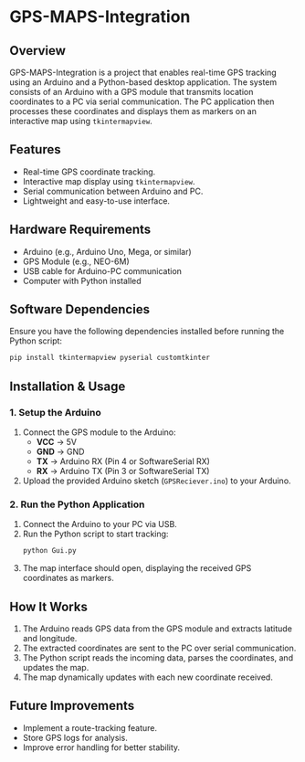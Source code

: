 # GPS-MAPS-Integration

## Overview
GPS-MAPS-Integration is a project that enables real-time GPS tracking using an Arduino and a Python-based desktop application. The system consists of an Arduino with a GPS module that transmits location coordinates to a PC via serial communication. The PC application then processes these coordinates and displays them as markers on an interactive map using `tkintermapview`.

## Features
- Real-time GPS coordinate tracking.
- Interactive map display using `tkintermapview`.
- Serial communication between Arduino and PC.
- Lightweight and easy-to-use interface.

## Hardware Requirements
- Arduino (e.g., Arduino Uno, Mega, or similar)
- GPS Module (e.g., NEO-6M)
- USB cable for Arduino-PC communication
- Computer with Python installed

## Software Dependencies
Ensure you have the following dependencies installed before running the Python script:
```bash
pip install tkintermapview pyserial customtkinter
```

## Installation & Usage
### 1. Setup the Arduino
1. Connect the GPS module to the Arduino:
   - **VCC** → 5V
   - **GND** → GND
   - **TX** → Arduino RX (Pin 4 or SoftwareSerial RX)
   - **RX** → Arduino TX (Pin 3 or SoftwareSerial TX)
2. Upload the provided Arduino sketch (`GPSReciever.ino`) to your Arduino.

### 2. Run the Python Application
1. Connect the Arduino to your PC via USB.
2. Run the Python script to start tracking:
   ```bash
   python Gui.py
   ```
3. The map interface should open, displaying the received GPS coordinates as markers.

## How It Works
1. The Arduino reads GPS data from the GPS module and extracts latitude and longitude.
2. The extracted coordinates are sent to the PC over serial communication.
3. The Python script reads the incoming data, parses the coordinates, and updates the map.
4. The map dynamically updates with each new coordinate received.

## Future Improvements
- Implement a route-tracking feature.
- Store GPS logs for analysis.
- Improve error handling for better stability.

